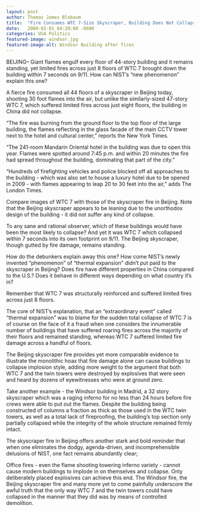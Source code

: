 ```yaml
---
layout: post
author: Thomas James Blobaum 
title:  "Fire Consumes WTC 7-Size Skyscraper, Building Does Not Collapse"
date:   2009-02-01 04:20:00 -0600
categories: USA Politics
featured-image: windsor.jpg
featured-image-alt: Windsor Building after fires 
---
```

BEIJING– Giant flames engulf every floor of 44-story building and it remains standing, yet limited fires across just 8 floors of WTC 7 brought down the building within 7 seconds on 9/11. How can NIST’s “new phenomenon” explain this one?

A fierce fire consumed all 44 floors of a skyscraper in Beijing today, shooting 30 foot flames into the air, but unlike the similarly-sized 47-story WTC 7, which suffered limited fires across just eight floors, the building in China did not collapse.

“The fire was burning from the ground floor to the top floor of the large building, the flames reflecting in the glass facade of the main CCTV tower next to the hotel and cultural center,” reports the New York Times.

“The 241-room Mandarin Oriental hotel in the building was due to open this year. Flames were spotted around 7:45 p.m. and within 20 minutes the fire had spread throughout the building, dominating that part of the city.”

“Hundreds of firefighting vehicles and police blocked off all approaches to the building - which was also set to house a luxury hotel due to be opened in 2009 - with flames appearing to leap 20 to 30 feet into the air,” adds The London Times.

Compare images of WTC 7 with those of the skyscraper fire in Beijing. Note that the Beijing skyscraper appears to be leaning due to the unorthodox design of the building - it did not suffer any kind of collapse.

To any sane and rational observer, which of these buildings would have been the most likely to collapse? And yet it was WTC 7 which collapsed within 7 seconds into its own footprint on 9/11. The Beijing skyscraper, though gutted by fire damage, remains standing.

How do the debunkers explain away this one? How come NIST’s newly invented “phenomenon” of “thermal expansion” didn’t put paid to the skyscraper in Beijing? Does fire have different properties in China compared to the U.S.? Does it behave in different ways depending on what country it’s in?

Remember that WTC 7 was structurally reinforced and suffered limited fires across just 8 floors.

The core of NIST’s explanation, that an “extraordinary event” called “thermal expansion” was to blame for the sudden total collapse of WTC 7 is of course on the face of it a fraud when one considers the innumerable number of buildings that have suffered roaring fires across the majority of their floors and remained standing, whereas WTC 7 suffered limited fire damage across a handful of floors.

The Beijing skyscraper fire provides yet more comparable evidence to illustrate the monolithic hoax that fire damage alone can cause buildings to collapse implosion style, adding more weight to the argument that both WTC 7 and the twin towers were destroyed by explosives that were seen and heard by dozens of eyewitnesses who were at ground zero.

Take another example - the Windsor building in Madrid, a 32 story skyscraper which was a raging inferno for no less than 24 hours before fire crews were able to put out the flames. Despite the building being constructed of columns a fraction as thick as those used in the WTC twin towers, as well as a total lack of fireproofing, the building’s top section only partially collapsed while the integrity of the whole structure remained firmly intact.

The skyscraper fire in Beijing offers another stark and bold reminder that when one eliminates the dodgy, agenda-driven, and incomprehensible delusions of NIST, one fact remains abundantly clear;

Office fires - even the flame shooting towering inferno variety - cannot cause modern buildings to implode in on themselves and collapse. Only deliberately placed explosives can achieve this end. The Windsor fire, the Beijing skyscraper fire and many more yet to come painfully underscore the awful truth that the only way WTC 7 and the twin towers could have collapsed in the manner that they did was by means of controlled demolition.
